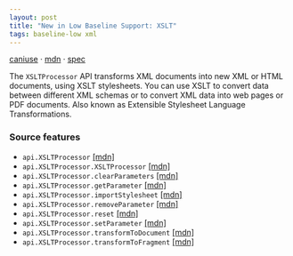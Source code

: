 ```yaml
---
layout: post
title: "New in Low Baseline Support: XSLT"
tags: baseline-low xml
---
```


[caniuse](https://caniuse.com/?search=xslt) · [mdn](https://developer.mozilla.org/en-US/search?q=XSLT) · [spec](https://dom.spec.whatwg.org/#xslt)

The `XSLTProcessor` API transforms XML documents into new XML or HTML documents, using XSLT stylesheets. You can use XSLT to convert data between different XML schemas or to convert XML data into web pages or PDF documents. Also known as Extensible Stylesheet Language Transformations.

### Source features

- ``api.XSLTProcessor`` [[mdn]](https://developer.mozilla.org/en-US/search?q=api.XSLTProcessor)
- ``api.XSLTProcessor.XSLTProcessor`` [[mdn]](https://developer.mozilla.org/en-US/search?q=api.XSLTProcessor.XSLTProcessor)
- ``api.XSLTProcessor.clearParameters`` [[mdn]](https://developer.mozilla.org/en-US/search?q=api.XSLTProcessor.clearParameters)
- ``api.XSLTProcessor.getParameter`` [[mdn]](https://developer.mozilla.org/en-US/search?q=api.XSLTProcessor.getParameter)
- ``api.XSLTProcessor.importStylesheet`` [[mdn]](https://developer.mozilla.org/en-US/search?q=api.XSLTProcessor.importStylesheet)
- ``api.XSLTProcessor.removeParameter`` [[mdn]](https://developer.mozilla.org/en-US/search?q=api.XSLTProcessor.removeParameter)
- ``api.XSLTProcessor.reset`` [[mdn]](https://developer.mozilla.org/en-US/search?q=api.XSLTProcessor.reset)
- ``api.XSLTProcessor.setParameter`` [[mdn]](https://developer.mozilla.org/en-US/search?q=api.XSLTProcessor.setParameter)
- ``api.XSLTProcessor.transformToDocument`` [[mdn]](https://developer.mozilla.org/en-US/search?q=api.XSLTProcessor.transformToDocument)
- ``api.XSLTProcessor.transformToFragment`` [[mdn]](https://developer.mozilla.org/en-US/search?q=api.XSLTProcessor.transformToFragment)
